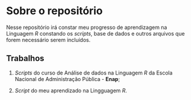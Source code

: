 # Sobre o repositório 

Nesse repositório irá constar meu progresso de aprendizagem na Linguagem *R* constando os *scripts*, base de dados e outros arquivos que forem necessário serem incluídos.

## Trabalhos

1) *Scripts* do curso de Análise de dados na Linguagem *R* da Escola Nacional de Administração Pública - **Enap**;

2) *Script* do meu aprendizado na Lingguagem *R*.



